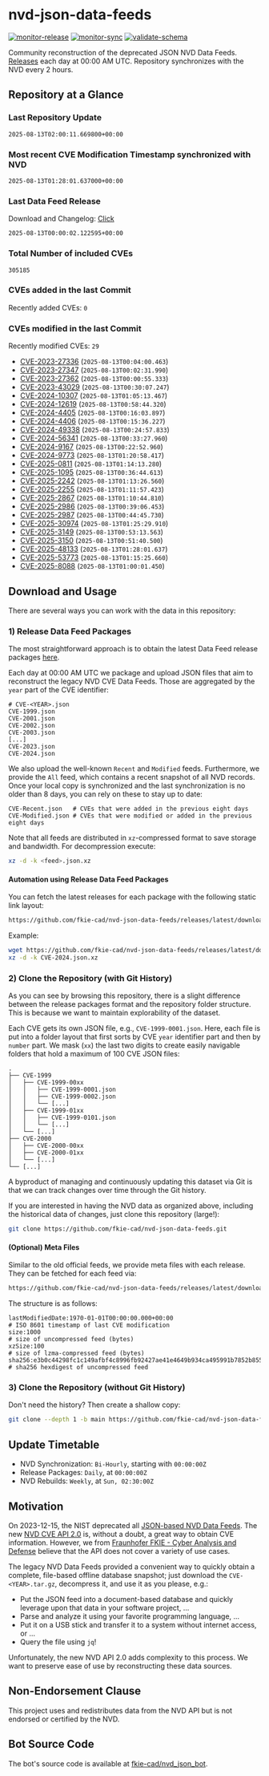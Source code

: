 # nvd-json-data-feeds

[![monitor-release](https://github.com/fkie-cad/nvd-json-data-feeds/actions/workflows/monitor_release.yml/badge.svg)](https://github.com/fkie-cad/nvd-json-data-feeds/actions/workflows/monitor_release.yml)
[![monitor-sync](https://github.com/fkie-cad/nvd-json-data-feeds/actions/workflows/monitor_sync.yml/badge.svg)](https://github.com/fkie-cad/nvd-json-data-feeds/actions/workflows/monitor_sync.yml)
[![validate-schema](https://github.com/fkie-cad/nvd-json-data-feeds/actions/workflows/validate_schema.yml/badge.svg)](https://github.com/fkie-cad/nvd-json-data-feeds/actions/workflows/validate_schema.yml)

Community reconstruction of the deprecated JSON NVD Data Feeds.
[Releases](https://github.com/fkie-cad/nvd-json-data-feeds/releases/latest) each day at 00:00 AM UTC.
Repository synchronizes with the NVD every 2 hours.

## Repository at a Glance

### Last Repository Update

```plain
2025-08-13T02:00:11.669800+00:00
```

### Most recent CVE Modification Timestamp synchronized with NVD

```plain
2025-08-13T01:28:01.637000+00:00
```

### Last Data Feed Release

Download and Changelog: [Click](https://github.com/fkie-cad/nvd-json-data-feeds/releases/latest)

```plain
2025-08-13T00:00:02.122595+00:00
```

### Total Number of included CVEs

```plain
305185
```

### CVEs added in the last Commit

Recently added CVEs: `0`



### CVEs modified in the last Commit

Recently modified CVEs: `29`

- [CVE-2023-27336](CVE-2023/CVE-2023-273xx/CVE-2023-27336.json) (`2025-08-13T00:04:00.463`)
- [CVE-2023-27347](CVE-2023/CVE-2023-273xx/CVE-2023-27347.json) (`2025-08-13T00:02:31.990`)
- [CVE-2023-27362](CVE-2023/CVE-2023-273xx/CVE-2023-27362.json) (`2025-08-13T00:00:55.333`)
- [CVE-2023-43029](CVE-2023/CVE-2023-430xx/CVE-2023-43029.json) (`2025-08-13T00:30:07.247`)
- [CVE-2024-10307](CVE-2024/CVE-2024-103xx/CVE-2024-10307.json) (`2025-08-13T01:05:13.467`)
- [CVE-2024-12619](CVE-2024/CVE-2024-126xx/CVE-2024-12619.json) (`2025-08-13T00:58:44.320`)
- [CVE-2024-4405](CVE-2024/CVE-2024-44xx/CVE-2024-4405.json) (`2025-08-13T00:16:03.897`)
- [CVE-2024-4406](CVE-2024/CVE-2024-44xx/CVE-2024-4406.json) (`2025-08-13T00:15:36.227`)
- [CVE-2024-49338](CVE-2024/CVE-2024-493xx/CVE-2024-49338.json) (`2025-08-13T00:24:57.833`)
- [CVE-2024-56341](CVE-2024/CVE-2024-563xx/CVE-2024-56341.json) (`2025-08-13T00:33:27.960`)
- [CVE-2024-9167](CVE-2024/CVE-2024-91xx/CVE-2024-9167.json) (`2025-08-13T00:22:52.960`)
- [CVE-2024-9773](CVE-2024/CVE-2024-97xx/CVE-2024-9773.json) (`2025-08-13T01:20:58.417`)
- [CVE-2025-0811](CVE-2025/CVE-2025-08xx/CVE-2025-0811.json) (`2025-08-13T01:14:13.280`)
- [CVE-2025-1095](CVE-2025/CVE-2025-10xx/CVE-2025-1095.json) (`2025-08-13T00:36:44.613`)
- [CVE-2025-2242](CVE-2025/CVE-2025-22xx/CVE-2025-2242.json) (`2025-08-13T01:13:26.560`)
- [CVE-2025-2255](CVE-2025/CVE-2025-22xx/CVE-2025-2255.json) (`2025-08-13T01:11:57.423`)
- [CVE-2025-2867](CVE-2025/CVE-2025-28xx/CVE-2025-2867.json) (`2025-08-13T01:10:44.810`)
- [CVE-2025-2986](CVE-2025/CVE-2025-29xx/CVE-2025-2986.json) (`2025-08-13T00:39:06.453`)
- [CVE-2025-2987](CVE-2025/CVE-2025-29xx/CVE-2025-2987.json) (`2025-08-13T00:44:45.730`)
- [CVE-2025-30974](CVE-2025/CVE-2025-309xx/CVE-2025-30974.json) (`2025-08-13T01:25:29.910`)
- [CVE-2025-3149](CVE-2025/CVE-2025-31xx/CVE-2025-3149.json) (`2025-08-13T00:53:13.563`)
- [CVE-2025-3150](CVE-2025/CVE-2025-31xx/CVE-2025-3150.json) (`2025-08-13T00:51:40.500`)
- [CVE-2025-48133](CVE-2025/CVE-2025-481xx/CVE-2025-48133.json) (`2025-08-13T01:28:01.637`)
- [CVE-2025-53773](CVE-2025/CVE-2025-537xx/CVE-2025-53773.json) (`2025-08-13T01:15:25.660`)
- [CVE-2025-8088](CVE-2025/CVE-2025-80xx/CVE-2025-8088.json) (`2025-08-13T01:00:01.450`)


## Download and Usage

There are several ways you can work with the data in this repository:

### 1) Release Data Feed Packages

The most straightforward approach is to obtain the latest Data Feed release packages [here](https://github.com/fkie-cad/nvd-json-data-feeds/releases/latest).

Each day at 00:00 AM UTC we package and upload JSON files that aim to reconstruct the legacy NVD CVE Data Feeds.
Those are aggregated by the `year` part of the CVE identifier:

```
# CVE-<YEAR>.json
CVE-1999.json
CVE-2001.json
CVE-2002.json
CVE-2003.json
[...]
CVE-2023.json
CVE-2024.json
```

We also upload the well-known `Recent` and `Modified` feeds.
Furthermore, we provide the `All` feed, which contains a recent snapshot of all NVD records.
Once your local copy is synchronized and the last synchronization is no older than 8 days, you can rely on these to stay up to date:

```plain
CVE-Recent.json   # CVEs that were added in the previous eight days
CVE-Modified.json # CVEs that were modified or added in the previous eight days
```

Note that all feeds are distributed in `xz`-compressed format to save storage and bandwidth.
For decompression execute:

```sh
xz -d -k <feed>.json.xz
```

#### Automation using Release Data Feed Packages

You can fetch the latest releases for each package with the following static link layout:

```sh
https://github.com/fkie-cad/nvd-json-data-feeds/releases/latest/download/CVE-<YEAR>.json.xz
```

Example:

```sh
wget https://github.com/fkie-cad/nvd-json-data-feeds/releases/latest/download/CVE-2024.json.xz
xz -d -k CVE-2024.json.xz
```

### 2) Clone the Repository (with Git History)

As you can see by browsing this repository, there is a slight difference between the release packages format and the repository folder structure.
This is because we want to maintain explorability of the dataset.

Each CVE gets its own JSON file, e.g., `CVE-1999-0001.json`.
Here, each file is put into a folder layout that first sorts by CVE `year` identifier part and then by `number` part.
We mask (`xx`) the last two digits to create easily navigable folders that hold a maximum of 100 CVE JSON files:

```plain
.
├── CVE-1999
│   ├── CVE-1999-00xx
│   │   ├── CVE-1999-0001.json
│   │   ├── CVE-1999-0002.json
│   │   └── [...]
│   ├── CVE-1999-01xx
│   │   ├── CVE-1999-0101.json
│   │   └── [...]
│   └── [...]
├── CVE-2000
│   ├── CVE-2000-00xx
│   ├── CVE-2000-01xx
│   └── [...]
└── [...]
```

A byproduct of managing and continuously updating this dataset via Git is that we can track changes over time through the Git history.

If you are interested in having the NVD data as organized above, including the historical data of changes, just clone this repository (large!):

```sh
git clone https://github.com/fkie-cad/nvd-json-data-feeds.git
```

#### (Optional) Meta Files

Similar to the old official feeds, we provide meta files with each release. They can be fetched for each feed via:

```sh
https://github.com/fkie-cad/nvd-json-data-feeds/releases/latest/download/CVE-<YEAR>.meta
```

The structure is as follows:

```plain
lastModifiedDate:1970-01-01T00:00:00.000+00:00                          # ISO 8601 timestamp of last CVE modification
size:1000                                                               # size of uncompressed feed (bytes)
xzSize:100                                                              # size of lzma-compressed feed (bytes)
sha256:e3b0c44298fc1c149afbf4c8996fb92427ae41e4649b934ca495991b7852b855 # sha256 hexdigest of uncompressed feed
```

### 3) Clone the Repository (without Git History)

Don't need the history? Then create a shallow copy:

```sh
git clone --depth 1 -b main https://github.com/fkie-cad/nvd-json-data-feeds.git
```


## Update Timetable

* NVD Synchronization: `Bi-Hourly`, starting with `00:00:00Z`
* Release Packages: `Daily`, at `00:00:00Z`
* NVD Rebuilds: `Weekly`, at `Sun, 02:30:00Z`


## Motivation

On 2023-12-15, the NIST deprecated all [JSON-based NVD Data Feeds](https://nvd.nist.gov/vuln/data-feeds#divRetirementBanner-1).
The new [NVD CVE API 2.0](https://nvd.nist.gov/developers/vulnerabilities) is, without a doubt, a great way to obtain CVE information.
However, we from [Fraunhofer FKIE - Cyber Analysis and Defense](https://www.fkie.fraunhofer.de/en/departments/cad.html) believe that the API does not cover a variety of use cases.

The legacy NVD Data Feeds provided a convenient way to quickly obtain a complete, file-based offline database snapshot; just download the `CVE-<YEAR>.tar.gz`, decompress it, and use it as you please, e.g.:

- Put the JSON feed into a document-based database and quickly leverage upon that data in your software project, ...
- Parse and analyze it using your favorite programming language, ...
- Put it on a USB stick and transfer it to a system without internet access, or ...
- Query the file using `jq`!

Unfortunately, the new NVD API 2.0 adds complexity to this process.
We want to preserve ease of use by reconstructing these data sources.

## Non-Endorsement Clause

This project uses and redistributes data from the NVD API but is not endorsed or certified by the NVD.

## Bot Source Code

The bot's source code is available at [fkie-cad/nvd\_json\_bot](https://github.com/fkie-cad/nvd_json_bot).